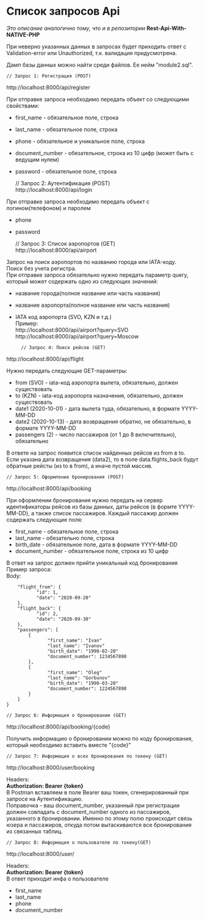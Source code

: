 # Список запросов Api

*Это описание аналогично тому, что и в репозитории* **Rest-Api-With-NATIVE-PHP**

При неверно указанных данных в запросах будет приходить ответ с Validation-error или Unauthorized, т.к. валидация придусмотрена.

Дамп базы данных можно найти среди файлов. Ее нейм "module2.sql".


	// Запрос 1: Регистрация (POST)  
http://localhost:8000/api/register  

При отправке запроса необходимо передать объект со следующими свойствами:  
- first_name - обязательное поле, строка  
- last_name - обязательное поле, строка  
- phone - обязательное и уникальное поле, строка  
- document_number - обязательное, строка из 10 цифр (может быть с ведущим нулем)  
- password - обязательное поле, строка


	// Запрос 2: Аутентификация (POST)  
http://localhost:8000/api/login  

 При отправке запроса необходимо передать объект с логином(телефоном) и паролем  
- phone  
- password


	// Запрос 3: Список аэропортов (GET)  
http://localhost:8000/api/airport  

Запрос на поиск аэропортов по названию города или IATA-коду.  
Поиск без учета регистра.  
При отправке запроса обязательно нужно передать параметр query, который может содержать одно из следующих значений:
- название города(полное название или часть названия)
- название аэропорта(полное название или часть названия)
- IATA код аэропорта (SVO, KZN и т.д.)  
	Пример:  
	http://localhost:8000/api/airport?query=SVO  
	http://localhost:8000/api/airport?query=Moscow


		// Запрос 4: Поиск рейсов (GET)  
http://localhost:8000/api/flight  

Нужно передать следующие GET-параметры:  

- from (SVO) - iata-код аэропорта вылета, обязательно, должен существовать  
- to (KZN) - iata-код аэропорта назначения, обязательно, должен существовать  
- date1 (2020-10-01) - дата вылета туда, обязательно, в формате YYYY-MM-DD  
- date2 (2020-10-13) - дата возвращения обратно, не обязательно, в формате YYYY-MM-DD  
- passengers (2) - число пассажиров (от 1 до 8 включительно), обязательно  

В ответе на запрос появится список найденных рейсов из from в to.  
Если указана дата возвращения (data2), то в поле data.flights_back будут обратные рейсты (из to в from), а иначе пустой массив.


	// Запрос 5: Оформление бронирования (POST)  
http://localhost:8000/api/booking  

При оформлении бронирования нужно передать на сервер идентификаторы рейсов из базы данных, даты рейсов (в формте YYYY-MM-DD), а также список пассажиров. Каждый пассажир должен содержать следующие поля:  

- first_name - обязательное поле, строка  
- last_name - обязательно поле, строка  
- birth_date - обязательное поле, дата в формате YYYY-MM-DD  
- document_number - обязательное поле, строка из 10 цифр  

В ответ на запрос должен прийти уникальный код бронирования  
Пример запроса:  
Body:  
```{  
	"flight_from": {  
		   "id": 1,  
		   "date": "2020-09-20"  
	},  
	"flight_back": {  
		   "id": 2,  
		   "date": "2020-09-30"  
	},  
	"passengers": [  
		{  
			   "first_name": "Ivan"  
			   "last_name": "Ivanov"  
			   "birth_date": "1990-02-20"  
			   "document_number": 1234567890   
		},  
		{  
			   "first_name": "Oleg"  
			   "last_name": "Gorbunov"  
			   "birth_date": "1990-03-20"  
			   "document_number": 1224567890   
		}  
	]  
}
```


	// Запрос 6: Информация о бронировании (GET)  
http://localhost:8000/api/booking/{code}  

Получить информацию о бронировании можно по коду бронирования,
который необходимо вставить вместе "{code}"


	// Запрос 7: Информация о всех бронирования по токену (GET)  
http://localhost:8000/user/booking  

Headers:  
**Authorization: Bearer {token}**  
В Postman вставляем в поле Bearer ваш токен, сгенерированный при запросе на Аутентификацию.  
Поправочка - ваш document_number, указанный при регистрации должен совпадать с document_number одного из пассажиров, указанного в бронировании. Именно по этому полю происходит связь юзера и пассажиров, откуда потом вытаскиваются все бронирования из связанных таблиц.

	// Запрос 8: Информация о пользователе по токену(GET)    
http://localhost:8000/user/  

Headers:  
**Authorization: Bearer {token}**  
В ответ приходит инфа о пользователе  
- first_name  
- last_name  
- phone  
- document_number  